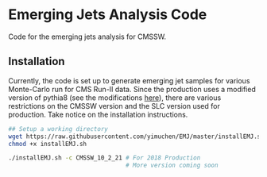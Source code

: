 # Emerging Jets Analysis Code

Code for the emerging jets analysis for CMSSW.

## Installation

Currently, the code is set up to generate emerging jet samples for various
Monte-Carlo run for CMS Run-II data. Since the production uses a modified version
of pythia8 (see the modifications
[here](https://github.com/kpedro88/pythia8/tree/emg/230)), there are various
restrictions on the CMSSW version and the SLC version used for production. Take
notice on the installation instructions.

```bash
## Setup a working directory
wget https://raw.githubusercontent.com/yimuchen/EMJ/master/installEMJ.sh
chmod +x installEMJ.sh

./installEMJ.sh -c CMSSW_10_2_21 # For 2018 Production
                                 # More version coming soon
```
